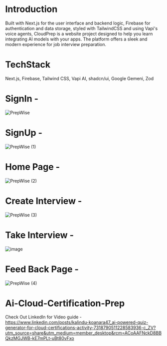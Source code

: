 
# Introduction

Built with Next.js for the user interface and backend logic, Firebase for authentication and data storage, styled with TailwindCSS and using Vapi's voice agents, CloudPrep is a website project designed to help you learn integrating AI models with your apps. The platform offers a sleek and modern experience for job interview preparation.

# TechStack

Next.js,
Firebase,
Tailwind CSS,
Vapi AI,
shadcn/ui,
Google Gemeni,
Zod



# SignIn - 

![PrepWise](https://github.com/user-attachments/assets/f1f1d232-145f-4251-a755-cd322e41d77f)






# SignUp - 



![PrepWise (1)](https://github.com/user-attachments/assets/78fa144b-5a97-4206-bfba-b486ce82dd1f)



# Home Page - 



![PrepWise (2)](https://github.com/user-attachments/assets/21029475-2a28-46aa-9724-36ff81a3b2b7)



# Create Interview - 

![PrepWise (3)](https://github.com/user-attachments/assets/dbf2d1b8-dd1d-4250-abb4-0d5239e20182)

# Take Interview -

![image](https://github.com/user-attachments/assets/c1f31fae-74c8-407b-b56c-79b1d4f0e1cd)


# Feed Back Page - 

![PrepWise (4)](https://github.com/user-attachments/assets/168c1d81-16b2-4536-9595-261fa2d59121)



# Ai-Cloud-Certification-Prep
 Check Out LinkedIn for Video guide - https://www.linkedin.com/posts/kalindu-koanara47_ai-powered-quiz-generator-for-cloud-certifications-activity-7318790511228583936-c_ZV?utm_source=share&utm_medium=member_desktop&rcm=ACoAAFNckD8BBQkzMGJWB-kE7mPLt-uBt80vFxo






